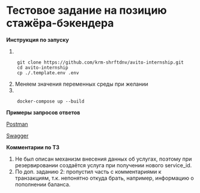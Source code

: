 # Тестовое задание на позицию стажёра-бэкендера

**Инструкция по запуску**

1.
```shell
    git clone https://github.com/krm-shrftdnv/avito-internship.git
    cd avito-internship
    cp ./.template.env .env
```
2. Меняем значения переменных среды при желании
3. 
```shell
    docker-compose up --build
```

**Примеры запросов ответов**

[Postman](https://www.postman.com/krm-shrftdnv/workspace/avito-internship-backend-krm-shrftdnv/collection/24117006-5ce35bb5-3aa2-431a-9487-cdca44836372?action=share&creator=24117006&ctx=documentation)

[Swagger](https://app.swaggerhub.com/apis/krm-shrftdnv/avito-internship/1.0)


**Комментарии по ТЗ**

1. Не был описан механизм внесения данных об услугах, поэтому при резервировании создаётся услуга при получении нового service_id.
2. По доп. заданию 2: пропустил часть с комментариями к транзакциям, т.к. непонятно откуда брать, например, информацию о пополнении баланса.